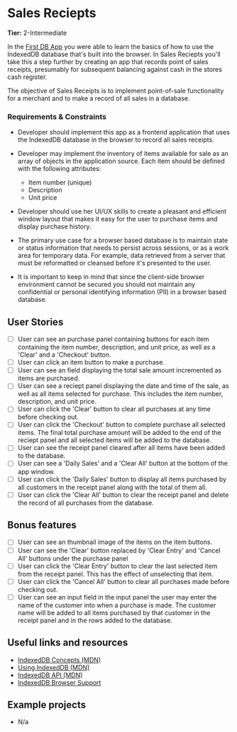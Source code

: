 # Sales Reciepts

**Tier:** 2-Intermediate

In the [First DB App](../1-Beginner/First-DB-App.md) you were able to learn the basics of
how to use the IndexedDB database that's built into the browser. In Sales
Reciepts you'll take this a step further by creating an app that records
point of sales receipts, presumably for subsequent balancing against cash in
the stores cash register.

The objective of Sales Receipts is to implement point-of-sale functionality for
a merchant and to make a record of all sales in a database.

### Requirements & Constraints

- Developer should implement this app as a frontend application that uses the
IndexedDB database in the browser to record all sales receipts.

- Developer may implement the inventory of items available for sale as an
array of objects in the application source. Each item should be defined with
the following attributes:
    - Item number (unique)
    - Description
    - Unit price

- Developer should use her UI/UX skills to create a pleasant and efficient
window layout that makes it easy for the user to purchase items and display 
purchase history.

- The primary use case for a browser based database is to maintain state or 
status information that needs to persist across sessions, or as a work area for 
temporary data. For example, data retrieved from a server that must be 
reformatted or cleansed before it's presented to the user.

- It is important to keep in mind that since the client-side browser environment
cannot be secured you should not maintain any confidential or personal
identifying information (PII) in a browser based database.

## User Stories

-   [ ] User can see an purchase panel containing buttons for each item containing
the item number, description, and unit price, as well as a 'Clear' and a
'Checkout' button.
-   [ ] User can click an item button to make a purchase.
-   [ ] User can see an field displaying the total sale amount incremented as
items are purchased.
-   [ ] User can see a reciept panel displaying the date and time of the sale,
as well as all items selected for purchase. This includes the item number,
description, and unit price.
-   [ ] User can click the 'Clear' button to clear all purchases at any time
before checking out.
-   [ ] User can click the 'Checkout' button to complete purchase all selected
items. The final total purchase amount will be added to the end of the reciept
panel and all selected items will be added to the database.
-   [ ] User can see the receipt panel cleared after all items have been added
to the database.
-   [ ] User can see a 'Daily Sales' and a 'Clear All' button at the bottom of
the app window. 
-   [ ] User can click the 'Daily Sales' button to display all items purchased
by all customers in the receipt panel along with the total of them all.
-   [ ] User can click the 'Clear All' button to clear the receipt panel and
delete the record of all purchases from the database.

## Bonus features

-   [ ] User can see an thumbnail image of the items on the item buttons.
-   [ ] User can see the 'Clear' button replaced by 'Clear Entry' and 'Cancel
All' buttons under the purchase panel
-   [ ] User can click the 'Clear Entry' button to clear the last selected item
from the receipt panel. This has the effect of unselecting that item.
-   [ ] User can click the 'Cancel All' button to clear all purchases made
before checking out.
-   [ ] User can see an input field in the input panel the user may enter the
name of the customer into when a purchase is made. The customer name will be
added to all items purchased by that customer in the receipt panel and in the
rows added to the database.

## Useful links and resources

- [IndexedDB Concepts (MDN)](http://tinyw.in/7TIr)
- [Using IndexedDB (MDN)](http://tinyw.in/w6k0)
- [IndexedDB API (MDN)](http://tinyw.in/GqnF)
- [IndexedDB Browser Support](https://caniuse.com/#feat=indexeddb)

## Example projects

- N/a
